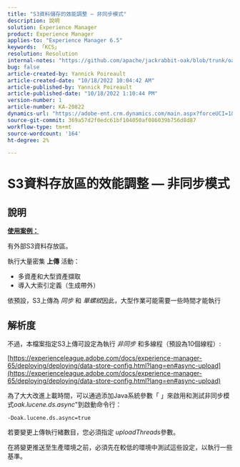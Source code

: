 ```yaml
---
title: "S3資料儲存的效能調整 — 非同步模式"
description: 說明
solution: Experience Manager
product: Experience Manager
applies-to: "Experience Manager 6.5"
keywords: 「KCS」
resolution: Resolution
internal-notes: "https://github.com/apache/jackrabbit-oak/blob/trunk/oak-blob-plugins/src/main/java/org/apache/jackrabbit/oak/plugins/blob/AbstractSharedCachingDataStore.java#L250"
bug: false
article-created-by: Yannick Poireault
article-created-date: "10/18/2022 10:04:42 AM"
article-published-by: Yannick Poireault
article-published-date: "10/18/2022 1:10:44 PM"
version-number: 1
article-number: KA-20822
dynamics-url: "https://adobe-ent.crm.dynamics.com/main.aspx?forceUCI=1&pagetype=entityrecord&etn=knowledgearticle&id=9de13f48-cc4e-ed11-bba1-000d3a31576b"
source-git-commit: 369a57d2f0edc61bf104050af086039b756d8d87
workflow-type: tm+mt
source-wordcount: '164'
ht-degree: 2%

---
```


# S3資料存放區的效能調整 — 非同步模式

## 說明


<u><b>使用案例：</b></u>

有外部S3資料存放區。

執行大量密集 <b>上傳</b> 活動：

- 多資產和大型資產擷取
- 導入大索引定義（生成帶外）




依預設，S3上傳為 *同步* 和 *單螺紋*&#x200B;因此，大型作業可能需要一些時間才能執行


## 解析度


不過，本檔案指定S3上傳可設定為執行 *非同步* 和多線程（預設為10個線程）:

[https://experienceleague.adobe.com/docs/experience-manager-65/deploying/deploying/data-store-config.html?lang=en#async-upload](https://experienceleague.adobe.com/docs/experience-manager-65/deploying/deploying/data-store-config.html?lang=en#async-upload)



為了大大改進上載時間，可以通過添加Java系統參數「 」來啟用和測試非同步模式&#x200B;*oak.lucene.ds.async*&quot;到啟動命令行：


```
-Doak.lucene.ds.async=true
```


若要變更上傳執行緒數目，您必須指定 *uploadThreads*&#x200B;參數。



在將變更推送至生產環境之前，必須先在較低的環境中測試這些設定，以執行一些基準。
